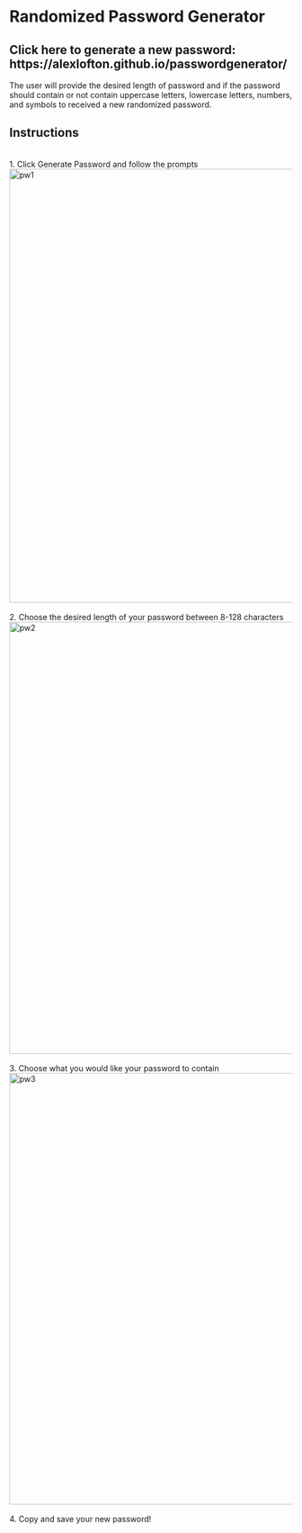 # Randomized Password Generator
<h2>Click here to generate a new password:<br>
https://alexlofton.github.io/passwordgenerator/</h2>
The user will provide the desired length of password and if the password should contain or not contain uppercase letters, lowercase letters, numbers, and symbols to received a new randomized password.
<h2>Instructions</h2><br>
1. Click Generate Password and follow the prompts<br>
<img width="771" alt="pw1" src="https://github.com/alexlofton/passwordgenerator/assets/147463152/9967b15c-8cf3-4439-81db-b4e8cc4382cf"><br>
<br>
2. Choose the desired length of your password between 8-128 characters<br>
<img width="768" alt="pw2" src="https://github.com/alexlofton/passwordgenerator/assets/147463152/c390a376-3c23-4420-bb51-9ec8ca782a76"><br>
<br>
3. Choose what you would like your password to contain<br>
<img width="767" alt="pw3" src="https://github.com/alexlofton/passwordgenerator/assets/147463152/011f3157-e77d-4acc-9bec-97b2d898442a"><br>
<br>
4. Copy and save your new password!<br>
